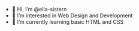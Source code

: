 - 👋 Hi, I’m @ella-sistern
- 👀 I’m interested in Web Design and Development
- 🌱 I’m currently learning basic HTML and CSS

<!---
ella-sistern/ella-sistern is a ✨ special ✨ repository because its `README.md` (this file) appears on your GitHub profile.
You can click the Preview link to take a look at your changes.
--->
